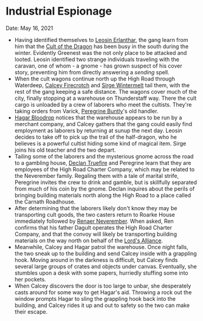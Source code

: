 # Industrial Espionage

Date: May 16, 2021

- Having identified themselves to [Leosin Erlanthar](../Characters/Leosin%20Erlanthar.md), the gang learn from him that the [Cult of the Dragon](../Factions/Cult%20of%20the%20Dragon.md) has been busy in the south during the winter. Evidently Greenest was the not only place to be attacked and looted. Leosin identified two strange individuals traveling with the caravan, one of whom - a gnome - has grown suspect of his cover story, preventing him from directly answering a *sending* spell.
- When the cult wagons continue north up the High Road through Waterdeep, [Calcey Firecrotch](../Characters/Calcey%20Firecrotch/%21index.md) and [Sirge Wintermelt](../Characters/Sirge%20Wintermelt/%21index.md) tail them, with the rest of the gang keeping a safe distance. The wagons cover much of the city, finally stopping at a warehouse on Thunderstaff way. There the cult cargo is unloaded by a crew of laborers who meet the cultists. They're taking orders from Varick, [Peregrine Buntly](../Characters/Peregrine%20Buntly/%21index.md)'s old handler.
- [Hagar Bloodrop](../Characters/Hagar%20Bloodrop/%21index.md) notices that the warehouse appears to be run by a merchant company, and Calcey gathers that the gang could easily find employment as laborers by returning at sunup the next day. Leosin decides to take off to pick up the trail of the half-dragon, who he believes is a powerful cultist hiding some kind of magical item. Sirge joins his old teacher and the two depart.
- Tailing some of the laborers and the mysterious gnome across the road to a gambling house, [Declan Truefire](../Characters/Declan%20Truefire/%21index.md) and Peregrine learn that they are employees of the High Road Charter Company, which may be related to the Neverember family. Regaling them with a tale of marital strife, Peregrine invites the crew to drink and gamble, but is skillfully separated from much of his coin by the gnome. Declan inquires about the perils of bringing building materials north along the High Road to a place called the Carnath Roadhouse.
- After determining that the laborers likely don't know they may be transporting cult goods, the two casters return to Roarke House immediately followed by [Renaer Neverember](../Characters/Renaer%20Neverember.md). When asked, Ren confirms that his father Dagult operates the High Road Charter Company, and that the convoy will likely be transporting building materials on the way north on behalf of the [Lord's Alliance](../Factions/Lord%27s%20Alliance.md).
- Meanwhile, Calcey and Hagar patrol the warehouse. Once night falls, the two sneak up to the building and send Calcey inside with a grappling hook. Moving around in the darkness is difficult, but Calcey finds several large groups of crates and objects under canvas. Eventually, she stumbles upon a desk with some papers, hurriedly stuffing some into her pockets.
- When Calcey discovers the door is too large to unbar, she desperately casts around for some way to get Hagar's aid. Throwing a rock out the window prompts Hagar to sling the grappling hook back into the building, and Calcey rides it up and out to safety so the two can make their escape.